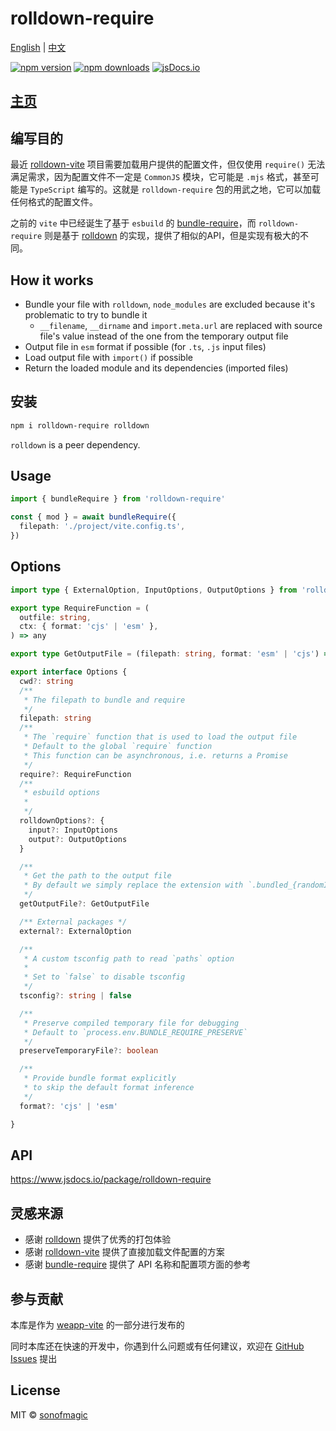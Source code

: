 # rolldown-require

[English](./README.md) | [中文](./README-cn.md)

[![npm version](https://badgen.net/npm/v/rolldown-require)](https://npm.im/rolldown-require) [![npm downloads](https://badgen.net/npm/dm/rolldown-require)](https://npm.im/rolldown-require) [![jsDocs.io](https://img.shields.io/badge/jsDocs.io-reference-blue)](https://www.jsdocs.io/package/rolldown-require)

## [主页](https://github.com/weapp-vite/weapp-vite/tree/main/packages/rolldown-require)

## 编写目的

最近 [rolldown-vite](https://github.com/vite/rolldown-vite) 项目需要加载用户提供的配置文件，但仅使用 `require()` 无法满足需求，因为配置文件不一定是 `CommonJS` 模块，它可能是 `.mjs` 格式，甚至可能是 `TypeScript` 编写的。这就是 `rolldown-require` 包的用武之地，它可以加载任何格式的配置文件。

之前的 `vite` 中已经诞生了基于 `esbuild` 的 [bundle-require](https://www.npmjs.com/package/bundle-require)，而 `rolldown-require` 则是基于 [rolldown](https://rolldown.rs/) 的实现，提供了相似的API，但是实现有极大的不同。

## How it works

- Bundle your file with `rolldown`, `node_modules` are excluded because it's problematic to try to bundle it
  - `__filename`, `__dirname` and `import.meta.url` are replaced with source file's value instead of the one from the temporary output file
- Output file in `esm` format if possible (for `.ts`, `.js` input files)
- Load output file with `import()` if possible
- Return the loaded module and its dependencies (imported files)

## 安装

```bash
npm i rolldown-require rolldown
```

`rolldown` is a peer dependency.

## Usage

```ts
import { bundleRequire } from 'rolldown-require'

const { mod } = await bundleRequire({
  filepath: './project/vite.config.ts',
})
```

## Options

```ts
import type { ExternalOption, InputOptions, OutputOptions } from 'rolldown'

export type RequireFunction = (
  outfile: string,
  ctx: { format: 'cjs' | 'esm' },
) => any

export type GetOutputFile = (filepath: string, format: 'esm' | 'cjs') => string

export interface Options {
  cwd?: string
  /**
   * The filepath to bundle and require
   */
  filepath: string
  /**
   * The `require` function that is used to load the output file
   * Default to the global `require` function
   * This function can be asynchronous, i.e. returns a Promise
   */
  require?: RequireFunction
  /**
   * esbuild options
   *
   */
  rolldownOptions?: {
    input?: InputOptions
    output?: OutputOptions
  }

  /**
   * Get the path to the output file
   * By default we simply replace the extension with `.bundled_{randomId}.js`
   */
  getOutputFile?: GetOutputFile

  /** External packages */
  external?: ExternalOption

  /**
   * A custom tsconfig path to read `paths` option
   *
   * Set to `false` to disable tsconfig
   */
  tsconfig?: string | false

  /**
   * Preserve compiled temporary file for debugging
   * Default to `process.env.BUNDLE_REQUIRE_PRESERVE`
   */
  preserveTemporaryFile?: boolean

  /**
   * Provide bundle format explicitly
   * to skip the default format inference
   */
  format?: 'cjs' | 'esm'

}
```

## API

https://www.jsdocs.io/package/rolldown-require

## 灵感来源

- 感谢 [rolldown](https://rolldown.rs/) 提供了优秀的打包体验
- 感谢 [rolldown-vite](https://github.com/vite/rolldown-vite) 提供了直接加载文件配置的方案
- 感谢 [bundle-require](https://www.npmjs.com/package/bundle-require) 提供了 API 名称和配置项方面的参考

## 参与贡献

本库是作为 [weapp-vite](https://github.com/weapp-vite/weapp-vite) 的一部分进行发布的

同时本库还在快速的开发中，你遇到什么问题或有任何建议，欢迎在 [GitHub Issues](https://github.com/weapp-vite/weapp-vite/issues) 提出

## License

MIT &copy; [sonofmagic](https://github.com/sonofmagic)
